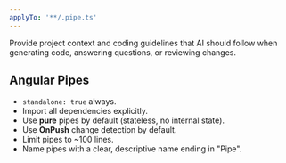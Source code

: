 ```yaml
---
applyTo: '**/.pipe.ts'
---
```

Provide project context and coding guidelines that AI should follow when generating code, answering questions, or reviewing changes.

## Angular Pipes
* `standalone: true` always.
* Import all dependencies explicitly.
* Use **pure** pipes by default (stateless, no internal state).
* Use **OnPush** change detection by default.
* Limit pipes to ~100 lines.
* Name pipes with a clear, descriptive name ending in "Pipe".